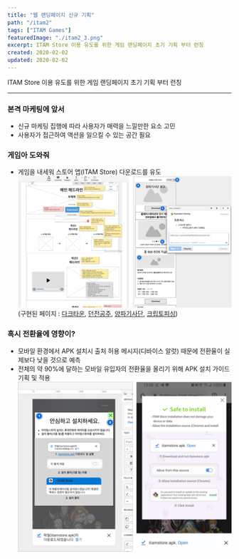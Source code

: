 ```yaml
---
title: "웹 랜딩페이지 신규 기획"
path: "/itam2"
tags: ["ITAM Games"]
featuredImage: "./itam2_3.png"
excerpt: ITAM Store 이용 유도를 위한 게임 랜딩페이지 초기 기획 부터 런칭
created: 2020-02-02
updated: 2020-02-02
---
```


ITAM Store 이용 유도를 위한 게임 랜딩페이지 초기 기획 부터 런칭

-----

### 본격 마케팅에 앞서

- 신규 마케팅 집행에 따라 사용자가 매력을 느낄만한 요소 고민
- 사용자가 접근하여 액션을 일으킬 수 있는 공간 필요

### 게임아 도와줘

- 게임을 내세워 스토어 앱(ITAM Store) 다운로드를 유도
![itam2_1](./itam2_1.png)
(구현된 페이지 : <a href="https://darktown.itam.store" target="_blank">다크타운</a>, <a href="https://dp.itam.games" target="_blank">던전공주</a>, <a href="https://onionknights.itam.stor" target="_blank">양파기사단</a>, <a href="https://cryptofishing.itam.store" target="_blank">크립토피싱</a>)

### 혹시 전환율에 영향이?

- 모바일 환경에서 APK 설치시 출처 허용 메시지(디바이스 알럿) 때문에 전환율이 실제보다 낮을 것으로 예측
- 전체의 약 90%에 달하는 모바일 유입자의 전환율을 올리기 위해 APK 설치 가이드 기획 및 적용
![itam2_2](./itam2_2.png)
